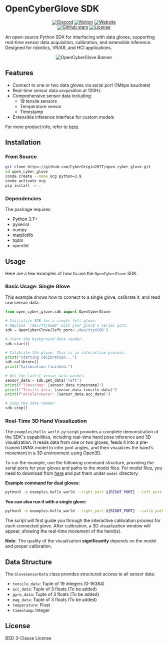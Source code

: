 # OpenCyberGlove SDK

<div align="center" style="line-height: 1;">
  <a href="https://discord.gg/jAujSRAK" target="_blank"><img alt="Discord" src="https://img.shields.io/badge/Discord-%235865F2.svg?style=for-the-badge&logo=discord&logoColor=white"/></a>
  <a href="https://open-cyber-glove.notion.site/OpenCyberGlove-Intro-21d7a9fbe9288032b0c6c5fab62d21b1" target="_blank"><img alt="Notion" src="https://img.shields.io/badge/Notion-%23000000.svg?style=for-the-badge&logo=notion&logoColor=white"/></a>
    <a href="https://CyberOrigin2077.github.io/open_cyber_glove/" target="_blank"><img alt="Website" src="https://img.shields.io/badge/Google%20Chrome-4285F4?style=for-the-badge&logo=GoogleChrome&logoColor=white"/></a>
   <br>
  <a href="https://github.com/CyberOrigin2077/open_cyber_glove" target="_blank"><img alt="GitHub stars" src="https://img.shields.io/github/stars/CyberOrigin2077/open_cyber_glove?style=social"/></a>
  <a href="https://opensource.org/licenses/BSD-3-Clause"><img alt="License" src="https://img.shields.io/badge/License-BSD_3--Clause-blue.svg"/></a>
</div>


An open-source Python SDK for interfacing with data gloves, supporting real-time sensor data acquisition, calibration, and extensible inference. Designed for robotics, VR/AR, and HCI applications.

<div align="center">
  <img src="docs/imgs/ocg_banner.gif" alt="OpenCyberGlove Banner">
</div>

## Features
- Connect to one or two data gloves via serial port (1Mbps baudrate)
- Real-time sensor data acquisition at 120Hz
- Comprehensive sensor data including:
  - 19 tensile sensors
  - Temperature sensor
  - Timestamp
- Extensible inference interface for custom models

For more product info, refer to [here](https://open-cyber-glove.notion.site/OpenCyberGlove-Intro-21d7a9fbe9288032b0c6c5fab62d21b1).

## Installation

### From Source
```bash
git clone https://github.com/CyberOrigin2077/open_cyber_glove.git
cd open_cyber_glove
conda create --name ocg python=3.9
conda activate ocg
pip install -e .
```

### Dependencies
The package requires:
- Python 3.7+
- pyserial
- numpy
- matplotlib
- tqdm
- open3d

## Usage

Here are a few examples of how to use the `OpenCyberGlove` SDK.

### Basic Usage: Single Glove

This example shows how to connect to a single glove, calibrate it, and read raw sensor data.

```python
from open_cyber_glove.sdk import OpenCyberGlove

# Initialize SDK for a single left glove.
# Replace '/dev/ttyUSB0' with your glove's serial port.
sdk = OpenCyberGlove(left_port='/dev/ttyUSB0')

# Start the background data reader.
sdk.start()

# Calibrate the glove. This is an interactive process.
print("Starting calibration...")
sdk.calibrate()
print("Calibration finished.")

# Get the latest sensor data packet.
sensor_data = sdk.get_data('left')
print(f"Timestamp: {sensor_data.timestamp}")
print(f"Tensile data: {sensor_data.tensile_data}")
print(f"Accelerometer: {sensor_data.acc_data}")

# Stop the data reader.
sdk.stop()
```

### Real-Time 3D Hand Visualization

The `examples/hello_world.py` script provides a complete demonstration of the SDK's capabilities, including real-time hand pose inference and 3D visualization. It reads data from one or two gloves, feeds it into a pre-trained ONNX model to infer joint angles, and then visualizes the hand's movement in a 3D environment using Open3D.

To run the example, use the following command structure, providing the serial ports for your gloves and paths to the model files. For model files, you need to download from [here](https://drive.google.com/drive/folders/1LW2z2wBDEpXqcMQsoiB_N38c-V5Sq9XT?usp=drive_link) and put them under `model` directory.

**Example command for dual gloves:**
```bash
python3 -m examples.hello_world --right_port ${RIGHT_PORT} --left_port ${LEFT_PORT} --calib_path ${HAND_MODEL} --model_path ${MODEL_PATH}
```

**You can also run it with a single glove:**
```bash
python3 -m examples.hello_world --right_port ${RIGHT_PORT} --calib_path ${HAND_MODEL} --model_path ${MODEL_PATH}
```

The script will first guide you through the interactive calibration process for each connected glove. After calibration, a 3D visualization window will appear, showing the real-time movement of the hand(s).

**Note**: The quality of the visualization **significantly** depends on the model and proper calibration.

## Data Structure
The `GloveSensorData` class provides structured access to all sensor data:
- `tensile_data`: Tuple of 19 integers (0-16384)
- `acc_data`: Tuple of 3 floats (To be added)
- `gyro_data`: Tuple of 3 floats (To be added)
- `mag_data`: Tuple of 3 floats (To be added)
- `temperature`: Float
- `timestamp`: Integer

## License
BSD 3-Clause License